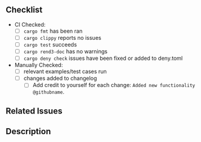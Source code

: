 <!-- Thank you for making a pull request! Below are the recommended steps to validate/complete your PR -->

## Checklist

- CI Checked:
  - [ ] `cargo fmt` has been ran
  - [ ] `cargo clippy` reports no issues
  - [ ] `cargo test` succeeds
  - [ ] `cargo rend3-doc` has no warnings
  - [ ] `cargo deny check` issues have been fixed or added to deny.toml
- Manually Checked:
  - [ ] relevant examples/test cases run
  - [ ] changes added to changelog
    - [ ] Add credit to yourself for each change: `Added new functionality @githubname`.

## Related Issues

## Description
